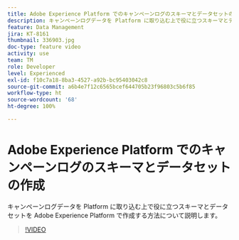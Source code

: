 ```yaml
---
title: Adobe Experience Platform でのキャンペーンログのスキーマとデータセットの作成
description: キャンペーンログデータを Platform に取り込む上で役に立つスキーマとデータセットを Adobe Experience Platform で作成する方法について説明します。
feature: Data Management
jira: KT-8161
thumbnail: 336903.jpg
doc-type: feature video
activity: use
team: TM
role: Developer
level: Experienced
exl-id: f10c7a18-8ba3-4527-a92b-bc95403042c8
source-git-commit: a6b4e7f12c6565bcef644705b23f96803c5b6f85
workflow-type: ht
source-wordcount: '68'
ht-degree: 100%

---
```


# Adobe Experience Platform でのキャンペーンログのスキーマとデータセットの作成

キャンペーンログデータを Platform に取り込む上で役に立つスキーマとデータセットを Adobe Experience Platform で作成する方法について説明します。

>[!VIDEO](https://video.tv.adobe.com/v/336903?quality=12&learn=on)
